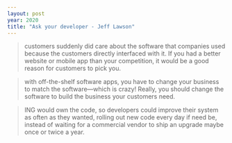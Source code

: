 ```yaml
---
layout: post
year: 2020
title: "Ask your developer - Jeff Lawson"
---
```


> customers suddenly did care about the software that companies used because the customers directly interfaced with it. If you had a better website or mobile app than your competition, it would be a good reason for customers to pick you.

> with off-the-shelf software apps, you have to change your business to match the software—which is crazy! Really, you should change the software to build the business your customers need.

> ING would own the code, so developers could improve their system as often as they wanted, rolling out new code every day if need be, instead of waiting for a commercial vendor to ship an upgrade maybe once or twice a year.
